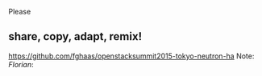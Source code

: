 <!-- .slide: data-background="images/by-sa.svg" data-background-size="contain" -->
Please
## share, copy, adapt, remix!
https://github.com/fghaas/openstacksummit2015-tokyo-neutron-ha
Note: *Florian*: